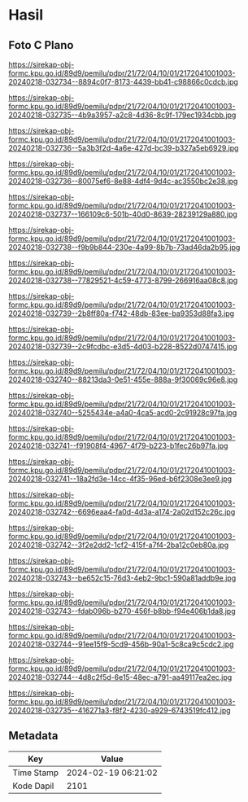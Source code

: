 # Hasil

## Foto C Plano

https://sirekap-obj-formc.kpu.go.id/89d9/pemilu/pdpr/21/72/04/10/01/2172041001003-20240218-032734--8894c0f7-8173-4439-bb41-c98866c0cdcb.jpg

https://sirekap-obj-formc.kpu.go.id/89d9/pemilu/pdpr/21/72/04/10/01/2172041001003-20240218-032735--4b9a3957-a2c8-4d36-8c9f-179ec1934cbb.jpg

https://sirekap-obj-formc.kpu.go.id/89d9/pemilu/pdpr/21/72/04/10/01/2172041001003-20240218-032736--5a3b3f2d-4a6e-427d-bc39-b327a5eb6929.jpg

https://sirekap-obj-formc.kpu.go.id/89d9/pemilu/pdpr/21/72/04/10/01/2172041001003-20240218-032736--80075ef6-8e88-4df4-9d4c-ac3550bc2e38.jpg

https://sirekap-obj-formc.kpu.go.id/89d9/pemilu/pdpr/21/72/04/10/01/2172041001003-20240218-032737--166109c6-501b-40d0-8639-28239129a880.jpg

https://sirekap-obj-formc.kpu.go.id/89d9/pemilu/pdpr/21/72/04/10/01/2172041001003-20240218-032738--f9b9b844-230e-4a99-8b7b-73ad46da2b95.jpg

https://sirekap-obj-formc.kpu.go.id/89d9/pemilu/pdpr/21/72/04/10/01/2172041001003-20240218-032738--77829521-4c59-4773-8799-266916aa08c8.jpg

https://sirekap-obj-formc.kpu.go.id/89d9/pemilu/pdpr/21/72/04/10/01/2172041001003-20240218-032739--2b8ff80a-f742-48db-83ee-ba9353d88fa3.jpg

https://sirekap-obj-formc.kpu.go.id/89d9/pemilu/pdpr/21/72/04/10/01/2172041001003-20240218-032739--2c9fcdbc-e3d5-4d03-b228-8522d0747415.jpg

https://sirekap-obj-formc.kpu.go.id/89d9/pemilu/pdpr/21/72/04/10/01/2172041001003-20240218-032740--88213da3-0e51-455e-888a-9f30069c96e8.jpg

https://sirekap-obj-formc.kpu.go.id/89d9/pemilu/pdpr/21/72/04/10/01/2172041001003-20240218-032740--5255434e-a4a0-4ca5-acd0-2c91928c97fa.jpg

https://sirekap-obj-formc.kpu.go.id/89d9/pemilu/pdpr/21/72/04/10/01/2172041001003-20240218-032741--f91908f4-4967-4f79-b223-b1fec26b97fa.jpg

https://sirekap-obj-formc.kpu.go.id/89d9/pemilu/pdpr/21/72/04/10/01/2172041001003-20240218-032741--18a2fd3e-14cc-4f35-96ed-b6f2308e3ee9.jpg

https://sirekap-obj-formc.kpu.go.id/89d9/pemilu/pdpr/21/72/04/10/01/2172041001003-20240218-032742--6696eaa4-fa0d-4d3a-a174-2a02d152c26c.jpg

https://sirekap-obj-formc.kpu.go.id/89d9/pemilu/pdpr/21/72/04/10/01/2172041001003-20240218-032742--3f2e2dd2-1cf2-415f-a7f4-2ba12c0eb80a.jpg

https://sirekap-obj-formc.kpu.go.id/89d9/pemilu/pdpr/21/72/04/10/01/2172041001003-20240218-032743--be652c15-76d3-4eb2-9bc1-590a81addb9e.jpg

https://sirekap-obj-formc.kpu.go.id/89d9/pemilu/pdpr/21/72/04/10/01/2172041001003-20240218-032743--fdab096b-b270-456f-b8bb-f94e406b1da8.jpg

https://sirekap-obj-formc.kpu.go.id/89d9/pemilu/pdpr/21/72/04/10/01/2172041001003-20240218-032744--91ee15f9-5cd9-456b-90a1-5c8ca9c5cdc2.jpg

https://sirekap-obj-formc.kpu.go.id/89d9/pemilu/pdpr/21/72/04/10/01/2172041001003-20240218-032744--4d8c2f5d-6e15-48ec-a791-aa49117ea2ec.jpg

https://sirekap-obj-formc.kpu.go.id/89d9/pemilu/pdpr/21/72/04/10/01/2172041001003-20240218-032735--416271a3-f8f2-4230-a929-6743519fc412.jpg


## Metadata

| Key        | Value               |
| ---------- | ------------------- |
| Time Stamp | 2024-02-19 06:21:02 |
| Kode Dapil | 2101                |



